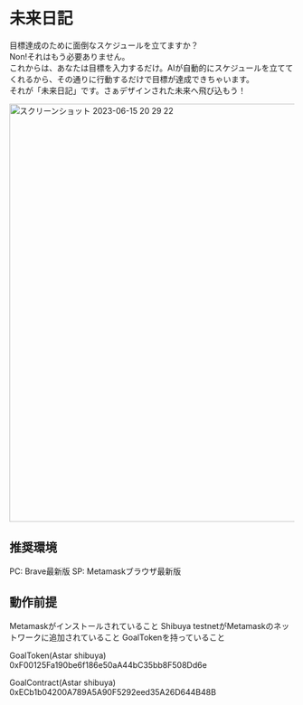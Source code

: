 # 未来日記
目標達成のために面倒なスケジュールを立てますか？  
Non!それはもう必要ありません。  
これからは、あなたは目標を入力するだけ。AIが自動的にスケジュールを立ててくれるから、その通りに行動するだけで目標が達成できちゃいます。  
それが「未来日記」です。さぁデザインされた未来へ飛び込もう！  

<img width="740" alt="スクリーンショット 2023-06-15 20 29 22" src="https://github.com/3tomcha/mirai_nikki/assets/15997287/b2b0b288-016c-4b9b-a422-dea0c6309194">

## 推奨環境
PC: Brave最新版
SP: Metamaskブラウザ最新版

## 動作前提
Metamaskがインストールされていること
Shibuya testnetがMetamaskのネットワークに追加されていること
GoalTokenを持っていること

GoalToken(Astar shibuya)
0xF00125Fa190be6f186e50aA44bC35bb8F508Dd6e

GoalContract(Astar shibuya)
0xECb1b04200A789A5A90F5292eed35A26D644B48B
